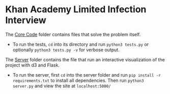# Khan Academy Limited Infection Interview

The [Core Code](https://github.com/ask616/ka-interview/tree/master/Core%20Code) folder contains files that solve the problem itself.
- To run the tests, `cd` into its directory and run `python3 tests.py` or optionally `python3 tests.py -v` for verbose output.

The [Server](https://github.com/ask616/ka-interview/tree/master/Server) folder contains the file that run an interactive visualization of the project with d3 and Flask.
- To run the server, first `cd` into the server folder and run `pip install -r requirements.txt` to install all dependencies. Then run `python3 server.py` and view the site at `localhost:5000/`
